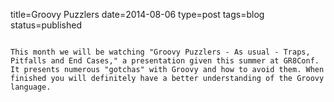 title=Groovy Puzzlers
date=2014-08-06
type=post
tags=blog
status=published
~~~~~~

This month we will be watching "Groovy Puzzlers - As usual - Traps, Pitfalls and End Cases," a presentation given this summer at GR8Conf. It presents numerous "gotchas" with Groovy and how to avoid them. When finished you will definitely have a better understanding of the Groovy language.
